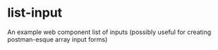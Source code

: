 # list-input
An example web component list of inputs (possibly useful for creating postman-esque array input forms)
